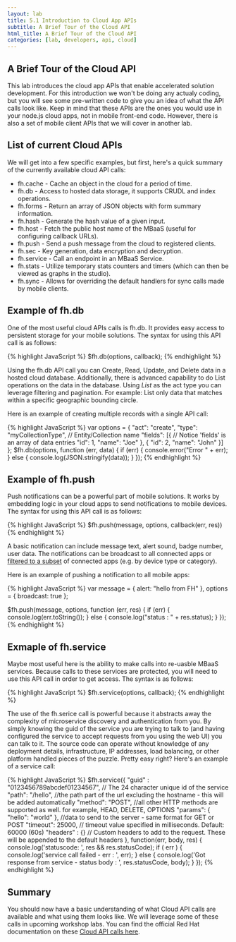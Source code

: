 ```yaml
---
layout: lab
title: 5.1 Introduction to Cloud App APIs
subtitle: A Brief Tour of the Cloud API
html_title: A Brief Tour of the Cloud API
categories: [lab, developers, api, cloud]
---
```


## A Brief Tour of the Cloud API

This lab introduces the cloud app APIs that enable accelerated solution development.  For this introduction we won't be doing any actualy coding, but you will see some pre-written code to give you an idea of what the API calls look like.  Keep in mind that these APIs are the ones you would use in your node.js cloud apps, not in mobile front-end code.  However, there is also a set of mobile client APIs that we will cover in another lab.

## List of current Cloud APIs

We will get into a few specific examples, but first, here's a quick summary of the currently available cloud API calls:

* fh.cache - Cache an object in the cloud for a period of time.
* fh.db - Access to hosted data storage, it supports CRUDL and index operations.
* fh.forms - Return an array of JSON objects with form summary information.
* fh.hash - Generate the hash value of a given input.
* fh.host - Fetch the public host name of the MBaaS (useful for configuring callback URLs).
* fh.push - Send a push message from the cloud to registered clients.
* fh.sec - Key generation, data encryption and decryption.
* fh.service - Call an endpoint in an MBaaS Service.
* fh.stats - Utilize temporary stats counters and timers (which can then be viewed as graphs in the studio).
* fh.sync - Allows for overriding the default handlers for sync calls made by mobile clients.

## Example of fh.db
One of the most useful cloud APIs calls is fh.db.  It provides easy access to persistent storage for your mobile solutions.  The syntax for using this API call is as follows:

{% highlight JavaScript %}
$fh.db(options, callback);
{% endhighlight %}

Using the fh.db API call you can Create, Read, Update, and Delete data in a hosted cloud database.  Additionally, there is advanced capability to do List operations on the data in the database.  Using *List* as the act type you can leverage filtering and pagination.  For example: List only data that matches within a specific geographic bounding circle.

Here is an example of creating multiple records with a single API call:

{% highlight JavaScript %}
var options = {
  "act": "create",
  "type": "myCollectionType", // Entity/Collection name
  "fields": [{ // Notice 'fields' is an array of data entries
    "id": 1,
    "name": "Joe"
  }, {
    "id": 2,
    "name": "John"
  }]
};
$fh.db(options, function (err, data) {
  if (err) {
    console.error("Error " + err);
  } else {
    console.log(JSON.stringify(data));
  }
});
{% endhighlight %}

## Example of fh.push
Push notifications can be a powerful part of mobile solutions.  It works by embedding logic in your cloud apps to send notifications to mobile devices.  The syntax for using this API call is as follows:

{% highlight JavaScript %}
$fh.push(message, options, callback(err, res))
{% endhighlight %}

A basic notification can include message text, alert sound, badge number, user data.  The notifications can be broadcast to all connected apps or [filtered to a subset][2] of connected apps (e.g. by device type or category).

Here is an example of pushing a notification to all mobile apps:

{% highlight JavaScript %}
var message = {
  alert: "hello from FH"
}, options = {
    broadcast: true
};

$fh.push(message, options,
  function (err, res) {
    if (err) {
      console.log(err.toString());
    } else {
      console.log("status : " + res.status);
    }
  });
{% endhighlight %}

## Exmaple of fh.service
Maybe most useful here is the ability to make calls into re-uasble MBaaS services.  Because calls to these services are protected, you will need to use this API call in order to get access.  The syntax is as follows:

{% highlight JavaScript %}
$fh.service(options, callback);
{% endhighlight %}

The use of the fh.serice call is powerful because it abstracts away the complexity of microservice discovery and authentication from you.  By simply knowing the guid of the service you are trying to talk to (and having configured the service to accept requests from you using the web UI) you can talk to it.  The source code can operate without knowledge of any deployment details, infrastructure, IP addresses, load balancing, or other platform handled pieces of the puzzle.  Pretty easy right?  Here's an example of a service call:

{% highlight JavaScript %}
$fh.service({
  "guid" : "0123456789abcdef01234567", // The 24 character unique id of the service
  "path": "/hello", //the path part of the url excluding the hostname - this will be added automatically
  "method": "POST",   //all other HTTP methods are supported as well. for example, HEAD, DELETE, OPTIONS
  "params": { "hello": "world" }, //data to send to the server - same format for GET or POST
  "timeout": 25000, // timeout value specified in milliseconds. Default: 60000 (60s)
  "headers" : {} // Custom headers to add to the request. These will be appended to the default headers
}, function(err, body, res) {
  console.log('statuscode: ', res && res.statusCode);
  if ( err ) { console.log('service call failed - err : ', err); }
  else { console.log('Got response from service - status body : ', res.statusCode, body); }
});
{% endhighlight %}

## Summary
You should now have a basic understanding of what Cloud API calls are available and what using them looks like.  We will leverage some of these calls in upcoming workshop labs.  You can find the official Red Hat documentation on these [Cloud API calls here][1].

[1]: https://access.redhat.com/documentation/en/red-hat-mobile-application-platform/4.2/paged/cloud-api/
[2]: https://access.redhat.com/documentation/en/red-hat-mobile-application-platform/4.2/single/product-features/#sending-notifications
[3]: https://access.redhat.com/documentation/en/red-hat-mobile-application-platform/4.2/paged/client-api/
[4]: ./lab-a-tour-of-the-client-api.md

